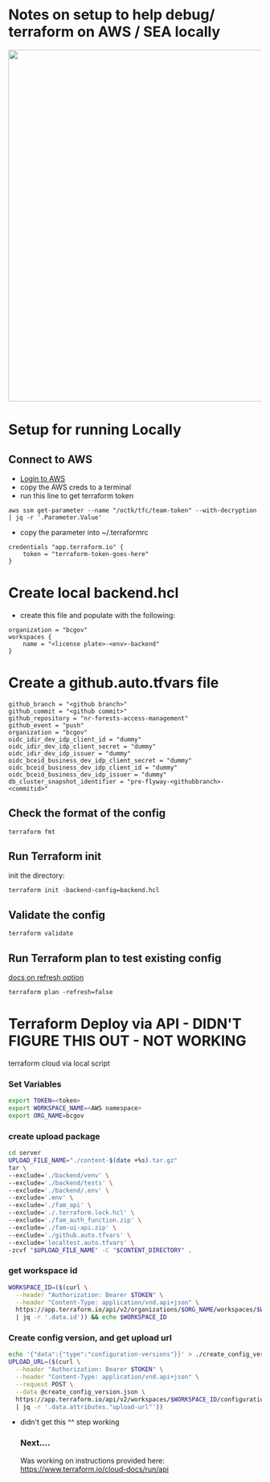 # Notes on setup to help debug/ terraform on AWS / SEA locally

<img src="https://lh3.googleusercontent.com/pw/AL9nZEUdGiRiLkDzqzut5LaPh7wE7yhuJtqLB4X_ofDBR329pgzUnL-FMAHUC1pYIRX9NUOcJPW-mROg9KK0NYkptnZMtlkO0T-XmdeyWixD9cN4uSDThxhEWrmEDs5HgEdRvnet0KtS-lK30HsuuIWElHFGSQ=w1300-h732-no?authuser=0" width="700px">

# Setup for running Locally

## Connect to AWS

* [Login to AWS](https://oidc.gov.bc.ca/auth/realms/umafubc9/protocol/saml/clients/amazon-aws)
* copy the AWS creds to a terminal
* run this line to get terraform token

`aws ssm get-parameter --name "/octk/tfc/team-token" --with-decryption | jq -r '.Parameter.Value'`

* copy the parameter into ~/.terraformrc

```
credentials "app.terraform.io" {
    token = "terraform-token-goes-here"
}
```

# Create local backend.hcl

* create this file and populate with the following:
```
organization = "bcgov"
workspaces {
    name = "<license plate>-<env>-backend"
}
```

# Create a github.auto.tfvars file

```
github_branch = "<github branch>"
github_commit = "<github commit>"
github_repository = "nr-forests-access-management"
github_event = "push"
organization = "bcgov"
oidc_idir_dev_idp_client_id = "dummy"
oidc_idir_dev_idp_client_secret = "dummy"
oidc_idir_dev_idp_issuer = "dummy"
oidc_bceid_business_dev_idp_client_secret = "dummy"
oidc_bceid_business_dev_idp_client_id = "dummy"
oidc_bceid_business_dev_idp_issuer = "dummy"
db_cluster_snapshot_identifier = "pre-flyway-<githubbranch>-<commitid>"
```

## Check the format of the config

`terraform fmt`

## Run Terraform init

init the directory:

`terraform init -backend-config=backend.hcl`

## Validate the config

`terraform validate`

## Run Terraform plan to test existing config

[docs on refresh option](https://www.terraform.io/cli/commands/plan#refresh-false)

`terraform plan -refresh=false`



# Terraform Deploy via API - DIDN'T FIGURE THIS OUT - NOT WORKING

terraform cloud via local script

### Set Variables

``` bash
export TOKEN=<token>
export WORKSPACE_NAME=<AWS namespace>
export ORG_NAME=bcgov
```

### create upload package

``` bash
cd server
UPLOAD_FILE_NAME="./content-$(date +%s).tar.gz"
tar \
--exclude='./backend/venv' \
--exclude='./backend/tests' \
--exclude='./backend/.env' \
--exclude='.env' \
--exclude='./fam_api' \
--exclude='./.terraform.lock.hcl' \
--exclude='./fam_auth_function.zip' \
--exclude='./fam-ui-api.zip' \
--exclude='./github.auto.tfvars' \
--exclude='localtest.auto.tfvars' \
-zcvf "$UPLOAD_FILE_NAME" -C "$CONTENT_DIRECTORY" .
```

### get workspace id

``` bash
WORKSPACE_ID=($(curl \
  --header "Authorization: Bearer $TOKEN" \
  --header "Content-Type: application/vnd.api+json" \
  https://app.terraform.io/api/v2/organizations/$ORG_NAME/workspaces/$WORKSPACE_NAME \
  | jq -r '.data.id')) && echo $WORKSPACE_ID
```

### Create config version, and get upload url

``` bash
echo '{"data":{"type":"configuration-versions"}}' > ./create_config_version.json
UPLOAD_URL=($(curl \
  --header "Authorization: Bearer $TOKEN" \
  --header "Content-Type: application/vnd.api+json" \
  --request POST \
  --data @create_config_version.json \
  https://app.terraform.io/api/v2/workspaces/$WORKSPACE_ID/configuration-versions \
  | jq -r '.data.attributes."upload-url"'))
```

* didn't get this ^^ step working

  ### Next....

  Was working on instructions provided here:
  https://www.terraform.io/cloud-docs/run/api
